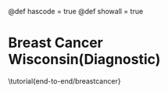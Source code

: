 @def hascode = true
@def showall = true

# Breast Cancer Wisconsin(Diagnostic)

\tutorial{end-to-end/breastcancer}
